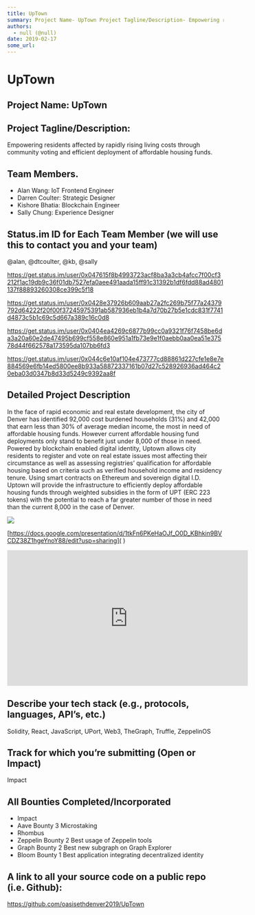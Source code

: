 ```yaml
---
title: UpTown 
summary: Project Name- UpTown Project Tagline/Description- Empowering residents affected by rapidly rising living costs through community voting and efficient deployment of affordable housing funds. Team Members. Alan Wang- IoT Frontend Engineer Darren Coulter- Strategic Designer Kishore Bhatia- Blockchain Engineer Sally Chung- Experience Designer Status.im ID for Each Team Member (we will use this to contact you and your team) @alan, @dtcoulter, @kb, @sally https-//get.status.im/user/0x047615f8b4993723a
authors:
  - null (@null)
date: 2019-02-17
some_url: 
---
```


# UpTown 



## Project Name: UpTown


## Project Tagline/Description: 
Empowering residents affected by rapidly rising living costs through community voting and efficient deployment of affordable housing funds.


## Team Members. 

- Alan Wang: IoT Frontend Engineer
- Darren Coulter: Strategic Designer
- Kishore Bhatia: Blockchain Engineer 
- Sally Chung: Experience Designer




## Status.im ID for Each Team Member (we will use this to contact you and your team)
@alan, @dtcoulter, @kb, @sally

https://get.status.im/user/0x047615f8b4993723acf8ba3a3cb4afcc7f00cf3212f1ac19db9c36f01db7527efa0aee491aada15ff91c31392b1df6fdd88ad4801137f88893260308ce399c5f18

https://get.status.im/user/0x0428e37926b609aab27a2fc269b75f77a24379792d64222f20f00f37245975391ab587936eb1b4a7d70b27b5e1cdc831f7741d4873c5b1c69c5d667a389c16c0d8

https://get.status.im/user/0x0404ea4269c6877b99cc0a9321f76f7458be6da3a20a60e2de47495b699cf558e860e951a1fb73e9e1f0aebb0aa0ea51e37578d44f662578a173595da107bb6fd3

https://get.status.im/user/0x044c6e10af104e473777cd88861d227cfe1e8e7e884569e6fb14ed5800ee8b933a58872337161b07d27c528926936ad464c20eba03d0347b8d33d5249c9392aa8f

## Detailed Project Description 
In the face of rapid economic and real estate development, the city of Denver has identified 92,000 cost burdened households (31%) and 42,000 that earn less than 30% of average median income, the most in need of affordable housing funds. However current affordable housing fund deployments only stand to benefit just under 8,000 of those in need. Powered by blockchain enabled digital identity, Uptown allows city residents to register and vote on real estate issues most affecting their circumstance as well as assessing registries’ qualification for affordable housing based on criteria such as verified household income and residency tenure. Using smart contracts on Ethereum and sovereign digital I.D. Uptown will provide the infrastructure to efficiently deploy affordable housing funds through weighted subsidies in the form of UPT (ERC 223 tokens) with the potential to reach a far greater number of those in need than the current 8,000 in the case of Denver.

![](https://api.kauri.io:443/ipfs/QmYEQsscm8ghfTWe8FXKasUmSXAdyHVbrLNckL3CfwMfQY)

[https://docs.google.com/presentation/d/1tkFn6PKeHaOJf_O0D_KBhkin9BVCDZ38Z1hgeYnoY88/edit?usp=sharing](
)

<div align="center"><iframe width="560" height="315" src="https://player.vimeo.com/video/317770034" frameborder="0" allow="encrypted-media" allowfullscreen></iframe></div>

## Describe your tech stack (e.g., protocols, languages, API’s, etc.)
Solidity, React, JavaScript, UPort, Web3, TheGraph, Truffle, ZeppelinOS

## Track for which you’re submitting (Open or Impact)
Impact

## All Bounties Completed/Incorporated

- Impact 
- Aave Bounty 3 Microstaking
- Rhombus
- Zeppelin Bounty 2 Best usage of Zeppelin tools 
- Graph Bounty 2 Best new subgraph on Graph Explorer
- Bloom Bounty 1 Best application integrating decentralized identity




## A link to all your source code on a public repo (i.e. Github):
https://github.com/oasisethdenver2019/UpTown



